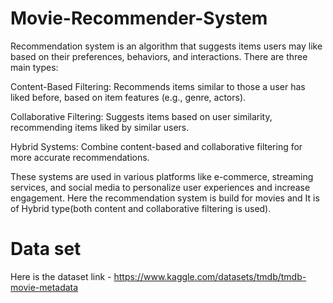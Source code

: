 # Movie-Recommender-System

Recommendation system is an algorithm that suggests items users may like based on their preferences, behaviors, and interactions. There are three main types:

Content-Based Filtering: Recommends items similar to those a user has liked before, based on item features (e.g., genre, actors).

Collaborative Filtering: Suggests items based on user similarity, recommending items liked by similar users.

Hybrid Systems: Combine content-based and collaborative filtering for more accurate recommendations.

These systems are used in various platforms like e-commerce, streaming services, and social media to personalize user experiences and increase engagement.
Here the recommendation system is build for movies and It is of Hybrid type(both content and collaborative filtering is used).

# Data set 
Here is the dataset link - https://www.kaggle.com/datasets/tmdb/tmdb-movie-metadata


